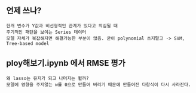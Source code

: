 ## 언제 쓰나?
```
한개 변수가 Y값과 비선형적인 관계가 있다고 의심될 때
주기적인 패턴을 보이는 Series 데이터
모델 자체가 복잡해지면 해결가능한 부분이 많음. 굳이 polynomial 쓰지말고 -> SVM, Tree-based model
```

## ploy해보기.ipynb 에서   RMSE 평가
```
왜 lasso는 유지가 되고 나머지는 튈까?
모델에 영향을 주지않는 w를 0으로 만들어 버리기 때문에 만들어진 다항식이 다시 사라진다.
```
